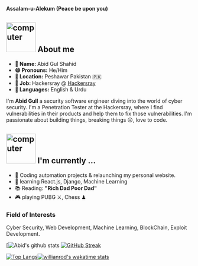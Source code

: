 **Assalam-u-Alekum (Peace be upon you)**

<h2><img src="https://thumbs.gfycat.com/AcrobaticMatureGazelle.webp" alt="computer" width="80"> About me </h2>

<div>  
                            
<ul>
  <li><b>👤 Name: </b> Abid Gul Shahid</li>
  <li><b>😄 Pronouns:</b>  He/Him</li>
  <li><b>📍 Location:</b> Peshawar Pakistan 🇵🇰 </li>
  <li><b>💼 Job: </b>Hackersray @ <a href="hackersray.com">Hackersray</a></li>
  <li><b>📣 Languages:</b> English & Urdu</li>
</ul>

  <p>I'm <b>Abid Gull</b>  a security software engineer  diving into the world of cyber security. I'm a Penetration Tester at the Hackersray, 
  where I find vulnerabilities in their products and help them to fix those vulnerabilities. I'm passionate about building things, breaking things 😜, love to code.
</p>

</div>
   
       
        

<h2><img src="https://thumbs.gfycat.com/ScaryCreamyGlobefish.webp" alt="computer" width="80"> I'm currently ...</h2>

- 🔭 Coding automation projects & relaunching my personal website.
- 🌱 learning React.js, Django, Machine Learning
- 📚 Reading: **"Rich Dad Poor Dad"**
- 🎮 playing PUBG ⚔, Chess ♟ 

### Field of Interests
Cyber Security, Web Development, Machine Learning, BlockChain, Exploit Development.



[![Abid's github stats](https://github-readme-stats.vercel.app/api?username=silencemind&show_icons=true&theme=radical) [![GitHub Streak](https://github-readme-streak-stats.herokuapp.com/?user=silencemind)](https://git.io/streak-stats)

[![Top Langs](https://github-readme-stats.vercel.app/api/top-langs/?username=silencemind&langs_count=8)](https://github.com/anuraghazra/github-readme-stats)[![willianrod's wakatime stats](https://github-readme-stats.vercel.app/api/wakatime?username=silencemind)](https://github.com/anuraghazra/github-readme-stats)




